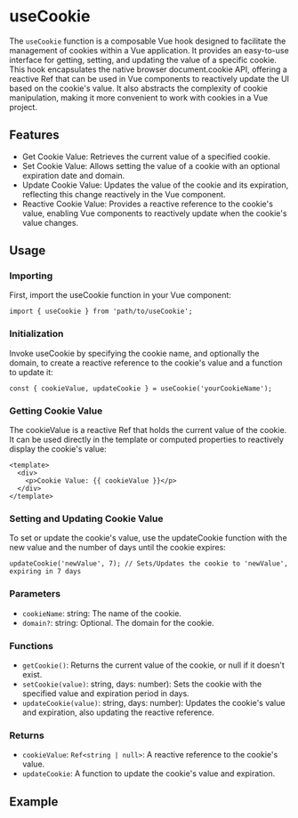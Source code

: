 # useCookie

The `useCookie` function is a composable Vue hook designed to facilitate the management of cookies within a Vue application. It provides an easy-to-use interface for getting, setting, and updating the value of a specific cookie. This hook encapsulates the native browser document.cookie API, offering a reactive Ref that can be used in Vue components to reactively update the UI based on the cookie's value. It also abstracts the complexity of cookie manipulation, making it more convenient to work with cookies in a Vue project.

## Features
- Get Cookie Value: Retrieves the current value of a specified cookie.
- Set Cookie Value: Allows setting the value of a cookie with an optional expiration date and domain.
- Update Cookie Value: Updates the value of the cookie and its expiration, reflecting this change reactively in the Vue component.
- Reactive Cookie Value: Provides a reactive reference to the cookie's value, enabling Vue components to reactively update when the cookie's value changes.

## Usage

### Importing

First, import the useCookie function in your Vue component:

```js{4}
import { useCookie } from 'path/to/useCookie';
```

### Initialization

Invoke useCookie by specifying the cookie name, and optionally the domain, to create a reactive reference to the cookie's value and a function to update it:

```js{4}
const { cookieValue, updateCookie } = useCookie('yourCookieName');
```

### Getting Cookie Value

The cookieValue is a reactive Ref that holds the current value of the cookie. It can be used directly in the template or computed properties to reactively display the cookie's value:
    
```js{4}
<template>
  <div>
    <p>Cookie Value: {{ cookieValue }}</p>
  </div>
</template>
```

### Setting and Updating Cookie Value

To set or update the cookie's value, use the updateCookie function with the new value and the number of days until the cookie expires:

```js{4}
updateCookie('newValue', 7); // Sets/Updates the cookie to 'newValue', expiring in 7 days
```

### Parameters
- `cookieName`: string: The name of the cookie.
- `domain?`: string: Optional. The domain for the cookie.

### Functions
- `getCookie()`: Returns the current value of the cookie, or null if it doesn't exist.
- `setCookie(value)`: string, days: number): Sets the cookie with the specified value and expiration period in days.
- `updateCookie(value)`: string, days: number): Updates the cookie's value and expiration, also updating the reactive reference.

### Returns
- `cookieValue`: `Ref<string | null>`: A reactive reference to the cookie's value.
- `updateCookie`: A function to update the cookie's value and expiration.

## Example

<ClientOnly>
<UserCookieExample />
</ClientOnly>

<script setup>
import UserCookieExample from './useCookieExample.vue'
</script>
